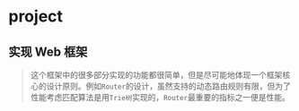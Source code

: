 # project



## 实现 Web 框架

> 这个框架中的很多部分实现的功能都很简单，但是尽可能地体现一个框架核心的设计原则。例如`Router`的设计，虽然支持的动态路由规则有限，但为了性能考虑匹配算法是用`Trie树`实现的，`Router`最重要的指标之一便是性能。
